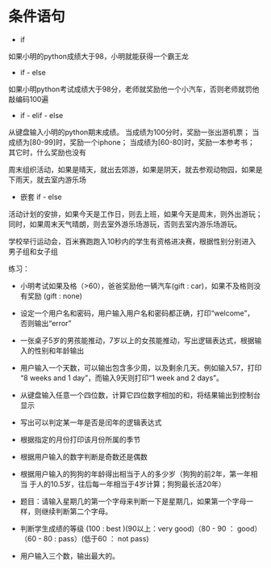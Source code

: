 # 条件语句

- if

如果小明的python成绩大于98，小明就能获得一个霸王龙

- if - else

如果小明python考试成绩大于98分，老师就奖励他一个小汽车，否则老师就罚他敲编码100遍

- if - elif - else

从键盘输入小明的python期末成绩。
当成绩为100分时，奖励一张出游机票；
当成绩为[80-99]时，奖励一个iphone；
当成绩为[60-80]时，奖励一本参考书；
其它时，什么奖励也没有

周末组织活动，如果是晴天，就出去郊游，如果是阴天，就去参观动物园，如果是下雨天，就去室内游乐场

- 嵌套 if - else

活动计划的安排，如果今天是工作日，则去上班，如果今天是周末，则外出游玩；
同时，如果周末天气晴朗，则去室外游乐场游玩，否则去室内游乐场游玩。

学校举行运动会，百米赛跑跑入10秒内的学生有资格进决赛，根据性别分别进入男子组和女子组

练习：
- 小明考试如果及格（>60），爸爸奖励他一辆汽车(gift : car)，如果不及格则没有奖励 (gift : none)
- 设定一个用户名和密码，用户输入用户名和密码都正确，打印“welcome”， 否则输出“error”
- 一张桌子5岁的男孩能推动，7岁以上的女孩能推动，写出逻辑表达式，根据输入的性别和年龄输出
- 用户输入一个天数，可以输出包含多少周，以及剩余几天。例如输入57，打印 “8 weeks and 1 day”，而输入9天则打印“1 week and 2 days”。
- 从键盘输入任意一个四位数，计算它四位数字相加的和，将结果输出到控制台显示
- 写出可以判定某一年是否是闰年的逻辑表达式

- 根据指定的月份打印该月份所属的季节
- 根据用户输入的数字判断是奇数还是偶数
- 根据用户输入的狗狗的年龄得出相当于人的多少岁（狗狗的前2年，第一年相当 于人的10.5岁，往后每一年相当于4岁计算；狗狗最长活20年）

- 题目：请输入星期几的第一个字母来判断一下是星期几，如果第一个字母一样，则继续判断第二个字母。

- 判断学生成绩的等级 (100 : best )(90以上：very good)（80 - 90 ： good）（60 - 80 : pass）(低于60 ： not pass)

- 用户输入三个数，输出最大的。